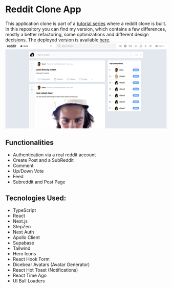 # Reddit Clone App
This application clone is part of a [tutorial series](https://www.youtube.com/watch?v=O0AhmAVzOo4) where a reddit clone is built. In this repository you can find my version, which contains a few differences, mostly a better refactoring, some optimizations and different design decisions. The deployed version is available [here](https://read-it-platform.vercel.app/).
![readme image](https://github.com/joaocosteira/reddit/blob/main/readme.png)

## Functionalities
- Authentication via a real reddit account
- Create Post and a SubReddit
- Comment
- Up/Down Vote
- Feed
- Subreddit and Post Page

## Tecnologies Used:
- TypeScript
- React
- Next.js
- StepZen
- Next Auth
- Apollo Client
- Supabase
- Tailwind
- Hero Icons
- React Hook Form
- Dicebear Avatars (Avatar Generator)
- React Hot Toast (Notifications)
- React Time Ago
- UI Ball Loaders
